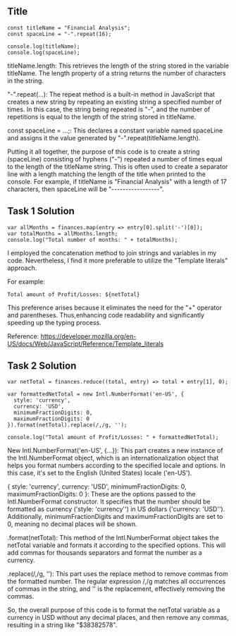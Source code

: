 ## Title

```
const titleName = "Financial Analysis";
const spaceLine = "-".repeat(16);

console.log(titleName);
console.log(spaceLine);
```

titleName.length: This retrieves the length of the string stored in the variable titleName. The length property of a string returns the number of characters in the string.

"-".repeat(...): The repeat method is a built-in method in JavaScript that creates a new string by repeating an existing string a specified number of times. In this case, the string being repeated is "-", and the number of repetitions is equal to the length of the string stored in titleName.

const spaceLine = ...;: This declares a constant variable named spaceLine and assigns it the value generated by "-".repeat(titleName.length).

Putting it all together, the purpose of this code is to create a string (spaceLine) consisting of hyphens ("-") repeated a number of times equal to the length of the titleName string. This is often used to create a separator line with a length matching the length of the title when printed to the console. For example, if titleName is "Financial Analysis" with a length of 17 characters, then spaceLine will be "-----------------".

## Task 1 Solution

```
var allMonths = finances.map(entry => entry[0].split('-')[0]);
var totalMonths = allMonths.length;
console.log("Total number of months: " + totalMonths);
```

I employed the concatenation method to join strings and variables in my code. Nevertheless, I find it more preferable to utilize the "Template literals" approach.

For example:

` Total amount of Profit/Losses: ${netTotal} `

This preference arises because it eliminates the need for the "+" operator and parentheses. Thus,enhancing code readability and significantly speeding up the typing process.

Reference: https://developer.mozilla.org/en-US/docs/Web/JavaScript/Reference/Template_literals


## Task 2 Solution

```
var netTotal = finances.reduce((total, entry) => total + entry[1], 0);

var formattedNetTotal = new Intl.NumberFormat('en-US', {
  style: 'currency',
  currency: 'USD',
  minimumFractionDigits: 0,
  maximumFractionDigits: 0
}).format(netTotal).replace(/,/g, '');

console.log("Total amount of Profit/Losses: " + formattedNetTotal);

```

New Intl.NumberFormat('en-US', {...}): This part creates a new instance of the Intl.NumberFormat object, which is an internationalization object that helps you format numbers according to the specified locale and options. In this case, it's set to the English (United States) locale ('en-US').

{ style: 'currency', currency: 'USD', minimumFractionDigits: 0, maximumFractionDigits: 0 }: These are the options passed to the Intl.NumberFormat constructor. It specifies that the number should be formatted as currency ('style: 'currency'') in US dollars ('currency: 'USD''). Additionally, minimumFractionDigits and maximumFractionDigits are set to 0, meaning no decimal places will be shown.

.format(netTotal): This method of the Intl.NumberFormat object takes the netTotal variable and formats it according to the specified options. This will add commas for thousands separators and format the number as a currency.

.replace(/,/g, ''): This part uses the replace method to remove commas from the formatted number. The regular expression /,/g matches all occurrences of commas in the string, and '' is the replacement, effectively removing the commas.

So, the overall purpose of this code is to format the netTotal variable as a currency in USD without any decimal places, and then remove any commas, resulting in a string like "$38382578".